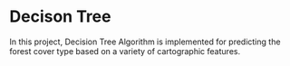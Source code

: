 # Decison Tree

In this project, Decision Tree Algorithm is implemented for predicting the
forest cover type based on a variety of cartographic features.